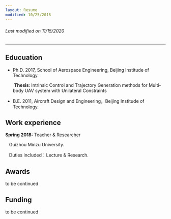 ```yaml
---
layout: Resume
modified: 10/25/2018
---
```


###### Last modified on 11/15/2020


---

## Educuation
- Ph.D. 2017, School of Aerospace Engineering, Beijing Institude of Technology.
  
  &nbsp;**Thesis**: Intrinsic Control and Trajectory Generation methods for Multi-body UAV system with Unilateral Constraints
  
- B.E. 2011, Aircraft Design and Engineering，Beijing Institude of Technology.

## Work experience

**Spring 2018:** Teacher & Researcher

&nbsp;&nbsp; Guizhou Minzu University.

&nbsp;&nbsp; Duties included：Lecture & Research.

## Awards

to be continued

## Funding

to be continued


